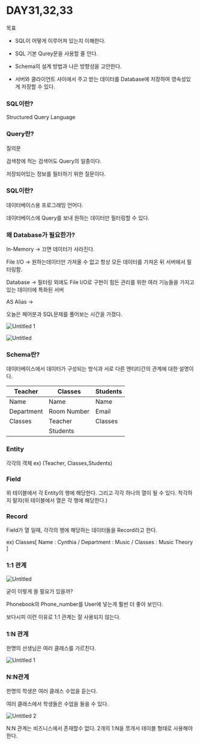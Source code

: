 # DAY31,32,33

목표

- SQL이 어떻게 이루어져 있는지 이해한다.

- SQL 기본 Qurey문을 사용할 줄 안다.

- Schema의 설계 방법과 나은 방향성을 고안한다.

- 서버와 클라이언트 사이에서 주고 받는 데이터를 Database에 저장하여 영속성있게 저장할 수 있다.

### SQL이란?

Structured Query Language

### Query란?

질의문

검색창에 적는 검색어도 Query의 일종이다.

저장되어있는 정보를 필터하기 위한 질문이다.

### SQL이란?

데이터베이스용 프로그래밍 언어다.

데이터베이스에 Query를 보내 원하는 데이터만 필터링할 수 있다.

### 왜 Database가 필요한가?

In-Memory → 끄면 데이터가 사라진다.

File I/O → 원하는데이터만 가져올 수 없고 항상 모든 데이터를 가져온 뒤 서버에서 필터링함.

Database → 필터링 외에도 File I/O로 구현이 힘든 관리를 위한 여러 기능들을 가지고 있는 데이터에 특화된 서버

AS Alias -> 

오늘은 페어분과 SQL문제를 풀어보는 시간을 가졌다.

![Untitled 1](https://user-images.githubusercontent.com/70310271/172912744-180bb6f3-07d2-4e9f-9e45-a8992661b14c.png)

![Untitled](https://user-images.githubusercontent.com/70310271/172912742-145ca2fc-86fe-43bb-9319-6d6d1e02b723.png)


### Schema란?

데이터베이스에서 데이터가 구성되는 방식과 서로 다른 엔티티간의 관계에 대한 설명이다.

| Teacher | Classes | Students |
| --- | --- | --- |
| Name | Name | Name |
| Department | Room Number | Email |
| Classes | Teacher | Classes |
|   | Students |  |

### Entity
각각의 객체
ex) (Teacher, Classes,Students)

### Field
위 테이블에서 각 Entity의 행에 해당한다.
그리고 각각 하나의 열이 될 수 있다.
착각하지 말자(위 테이블에서 열은 각 행에 해당한다.)

### Record
Field가 열 일때, 각각의 행에 해당하는 데이터들을 Record라고 한다.

ex) Classes[ Name : Cynthia / Department : Music / Classes : Music Theory ]

### 1:1 관계

![Untitled](https://user-images.githubusercontent.com/70310271/173101447-6239a3b4-cb18-4295-a243-8d892694914f.png)


굳이 이렇게 쓸 필요가 있을까?

Phonebook의 Phone_number를 User에 넣는게 훨씬 더 좋아 보인다.

보다시피 이런 이유로 1:1 관계는 잘 사용되지 않는다.

### 1:N 관계

한명의 선생님은 여러 클래스를 가르친다.

![Untitled 1](https://user-images.githubusercontent.com/70310271/173101466-74577157-2a61-4111-b7c2-0662a92b6e7d.png)

### N:N관계

한명의 학생은 여러 클래스 수업을 듣는다.

여러 클래스에서 학생들은 수업을 들을 수 있다.

![Untitled 2](https://user-images.githubusercontent.com/70310271/173101484-ece65d5b-5592-413c-b624-be7d7a63c987.png)

N:N 관계는 비즈니스에서 존재할수 없다. 2개의 1:N을 쪼개서 테이블 형태로 사용해야한다.
